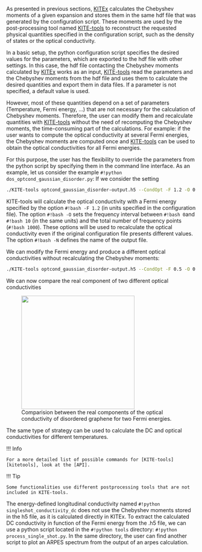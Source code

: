 As presented in previous sections, [KITEx][kitex] calculates the Chebyshev moments of a given expansion and stores them in the
same hdf file that was generated by the configuration script.
These moments are used by the post-processing tool named [KITE-tools][kitetools] to reconstruct the requested physical quantities
specified in the configuration script, such as the density of states or the optical conductivity.

In a basic setup, the python configuration script specifies the desired values for the parameters,
which are exported to the hdf file with other settings.
In this case, the hdf file contacting the Chebyshev moments calculated by [KITEx][kitex] works as an input,
[KITE-tools][kitetools] read the parameters and the Chebyshev moments from the hdf file and uses them to calculate the desired
quantities and export them in data files.
If a parameter is not specified, a default value is used.

However, most of these quantities depend on a set of parameters (Temperature, Fermi energy, …) that are not necessary
for the calculation of Chebyshev moments.
Therefore, the user can modify them and recalculate quantities with [KITE-tools][kitetools] without the need of recomputing the
Chebyshev moments, the time-consuming part of the calculations.
For example: if the user wants to compute the optical conductivity at several Fermi energies,
the Chebyshev moments are computed once and [KITE-tools][kitetools] can be used to obtain the optical conductivities for all Fermi energies.

For this purpose, the user has the flexibility to override the parameters from the python script by specifying them
in the command line interface. As an example, let us consider the example  `#!python dos_optcond_gaussian_disorder.py`: If we consider the setting

``` bash
./KITE-tools optcond_gaussian_disorder-output.h5 --CondOpt -F 1.2 -O 0 10 1000 -N optcond1.2.dat
```
KITE-tools will calculate the optical conductivity with a Fermi energy specified by the option `#!bash -F 1.2`
(in units specified in the configuration file). The option `#!bash -O` sets the frequency interval between `#!bash 0`and `#!bash 10`
(in the same units) and the total number of frequency points (`#!bash 1000`). These options will be used to recalculate
the optical conductivity even if the original configuration file presents different values. 
The option `#!bash -N` defines the name of the output file.

We can modify the Fermi energy and produce a different optical conductivities without recalculating the Chebyshev moments:  

``` bash
./KITE-tools optcond_gaussian_disorder-output.h5 --CondOpt -F 0.5 -O 0 10 1000 -N optcond0.5.dat
```
We can now compare the real component of two different optical conductivities  
<div>
     <figure>
        <img src="../../assets/images/tutorial/opt_cond_tools.png" width="300" />
        <figcaption>Comparision between the real components of the optical conductivity of disordered graphene for two Fermi energies.</figcaption>
      </figure>
</div>


The same type of strategy can be used to calculate the DC and optical conductivities for different temperatures.


!!! Info

    For a more detailed list of possible commands for [KITE-tools][kitetools], look at the [API].
    
 
!!! Tip

    Some functionalities use different postprocessing tools that are not included in KITE-tools. 
       
  
 The energy-defined longitudinal conductivity named `#!python singleshot_conductivity_dc` does not use the Chebyshev moments stored in the h5 file, as it is calculated directly in KITEx. To extract the calculated DC conductivity in function of the Fermi energy from the .h5 file, we can use a python script located in the `#!python tools` directory:  `#!python process_single_shot.py`.
In the same directory, the user can find another script to plot an ARPES spectrum from the output of an arpes calculation.      

[kitex]: ../api/kitex.md
[kitetools]: ../api/kite-tools.md
[API]: ../api/kite-tools.md#advanced-usage